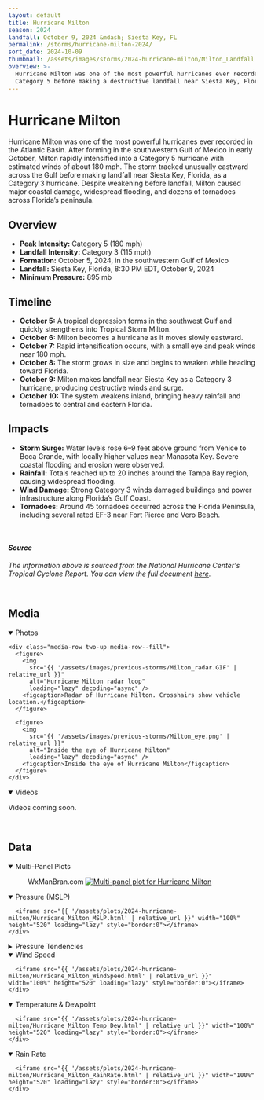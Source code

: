 ```yaml
---
layout: default
title: Hurricane Milton
season: 2024
landfall: October 9, 2024 &mdash; Siesta Key, FL
permalink: /storms/hurricane-milton-2024/
sort_date: 2024-10-09
thumbnail: /assets/images/storms/2024-hurricane-milton/Milton_Landfall.jpg
overview: >-
  Hurricane Milton was one of the most powerful hurricanes ever recorded in the Atlantic Basin, rapidly intensifying to a
  Category 5 before making a destructive landfall near Siesta Key, Florida.
---
```


<h1 class="storm-page__title">Hurricane Milton</h1>
Hurricane Milton was one of the most powerful hurricanes ever recorded in the Atlantic Basin. After forming in the southwestern Gulf of Mexico in early October, Milton rapidly intensified into a Category 5 hurricane with estimated winds of about 180 mph. The storm tracked unusually eastward across the Gulf before making landfall near Siesta Key, Florida, as a Category 3 hurricane. Despite weakening before landfall, Milton caused major coastal damage, widespread flooding, and dozens of tornadoes across Florida’s peninsula.

## Overview
- **Peak Intensity:** Category 5 (180 mph)
- **Landfall Intensity:** Category 3 (115 mph)
- **Formation:** October 5, 2024, in the southwestern Gulf of Mexico
- **Landfall:** Siesta Key, Florida, 8:30 PM EDT, October 9, 2024
- **Minimum Pressure:** 895 mb

## Timeline
- **October 5:** A tropical depression forms in the southwest Gulf and quickly strengthens into Tropical Storm Milton.
- **October 6:** Milton becomes a hurricane as it moves slowly eastward.
- **October 7:** Rapid intensification occurs, with a small eye and peak winds near 180 mph.
- **October 8:** The storm grows in size and begins to weaken while heading toward Florida.
- **October 9:** Milton makes landfall near Siesta Key as a Category 3 hurricane, producing destructive winds and surge.
- **October 10:** The system weakens inland, bringing heavy rainfall and tornadoes to central and eastern Florida.

## Impacts
- **Storm Surge:** Water levels rose 6–9 feet above ground from Venice to Boca Grande, with locally higher values near Manasota Key. Severe coastal flooding and erosion were observed.
- **Rainfall:** Totals reached up to 20 inches around the Tampa Bay region, causing widespread flooding.
- **Wind Damage:** Strong Category 3 winds damaged buildings and power infrastructure along Florida’s Gulf Coast.
- **Tornadoes:** Around 45 tornadoes occurred across the Florida Peninsula, including several rated EF-3 near Fort Pierce and Vero Beach.

<br />

#### _Source_
<em>The information above is sourced from the National Hurricane Center's Tropical Cyclone Report. You can view the full document <a href="https://www.nhc.noaa.gov/data/tcr/AL142024_Milton.pdf" target="_blank" rel="noopener noreferrer">here</a>.</em>

<br />

## Media

<!-- Milton-only local styles. Scoped so it cannot affect other pages. -->
<style>
  #milton-photos .media-row {
    display: grid;
    grid-template-columns: repeat(2, minmax(0, 1fr));
    gap: 0.5rem;
    justify-items: center;
  }
  #milton-photos figure { margin: 0; width: 100%; }
  #milton-photos figure:first-child { max-width: 320px; }
  #milton-photos figure:last-child { max-width: 560px; }
  #milton-photos img { width: 100% !important; height: auto; display: block; }
  #milton-photos figcaption { text-align: center; font-size: 0.9rem; }
  @media (max-width: 900px) {
    #milton-photos .media-row {
      grid-template-columns: 1fr;
    }
    #milton-photos figure:first-child,
    #milton-photos figure:last-child {
      max-width: 100%;
    }
  }
</style>

<details class="storm-plot-group" open>
  <summary class="storm-plot-summary">Photos</summary>

  <!-- Keep this wrapper so the block aligns like Helene without touching sitewide CSS -->
  <div id="milton-photos" class="media-wide"
       style="--media-base-width: calc(100% + 6rem); --media-max-target: 1500px; --media-gutter: 1rem;">

    <div class="media-row two-up media-row--fill">
      <figure>
        <img
          src="{{ '/assets/images/previous-storms/Milton_radar.GIF' | relative_url }}"
          alt="Hurricane Milton radar loop"
          loading="lazy" decoding="async" />
        <figcaption>Radar of Hurricane Milton. Crosshairs show vehicle location.</figcaption>
      </figure>

      <figure>
        <img
          src="{{ '/assets/images/previous-storms/Milton_eye.png' | relative_url }}"
          alt="Inside the eye of Hurricane Milton"
          loading="lazy" decoding="async" />
        <figcaption>Inside the eye of Hurricane Milton</figcaption>
      </figure>
    </div>
  </div>
</details>

<details class="storm-plot-group" open>
  <summary class="storm-plot-summary">Videos</summary>
  <p>Videos coming soon.</p>
</details>

<br />

<!-- DATA-SECTION:START -->

<h2>Data</h2>

<div class="storm-data">
  <details class="storm-plot-group" open>
    <summary class="storm-plot-summary">Multi-Panel Plots</summary>
    <div class="storm-plot storm-multi-panels">
      <figure class="storm-multi-panels__figure">
        <span class="storm-multi-panels__watermark" aria-hidden="true">WxManBran.com</span>
        <a href="{{ '/assets/plots/2024-hurricane-milton/Hurricane_Milton_MultiPanel.svg' | relative_url }}" target="_blank" rel="noopener noreferrer">
          <img src="{{ '/assets/plots/2024-hurricane-milton/Hurricane_Milton_MultiPanel.svg' | relative_url }}" alt="Multi-panel plot for Hurricane Milton" loading="lazy">
        </a>
      </figure>
    </div>
  </details>
  <details class="storm-plot-group" open>
    <summary class="storm-plot-summary">Pressure (MSLP)</summary>
    <div class="storm-plot">

      <iframe src="{{ '/assets/plots/2024-hurricane-milton/Hurricane_Milton_MSLP.html' | relative_url }}" width="100%" height="520" loading="lazy" style="border:0"></iframe>
    </div>
  </details>
  <details class="storm-plot-group">
    <summary class="storm-plot-summary">Pressure Tendencies</summary>
    <div class="storm-plot">
      <iframe src="{{ '/assets/plots/2024-hurricane-milton/Hurricane_Milton_PTendency_5min.html' | relative_url }}" width="100%" height="520" loading="lazy" style="border:0"></iframe>
    </div>
    <div class="storm-plot">
      <iframe src="{{ '/assets/plots/2024-hurricane-milton/Hurricane_Milton_PTendency_10min.html' | relative_url }}" width="100%" height="520" loading="lazy" style="border:0"></iframe>
    </div>
    <div class="storm-plot">
      <iframe src="{{ '/assets/plots/2024-hurricane-milton/Hurricane_Milton_PTendency_15min.html' | relative_url }}" width="100%" height="520" loading="lazy" style="border:0"></iframe>
    </div>
    <div class="storm-plot">
      <iframe src="{{ '/assets/plots/2024-hurricane-milton/Hurricane_Milton_PTendency_30min.html' | relative_url }}" width="100%" height="520" loading="lazy" style="border:0"></iframe>
    </div>
    <div class="storm-plot">
      <iframe src="{{ '/assets/plots/2024-hurricane-milton/Hurricane_Milton_PTendency_1hour.html' | relative_url }}" width="100%" height="520" loading="lazy" style="border:0"></iframe>
    </div>
  </details>
  <details class="storm-plot-group" open>
    <summary class="storm-plot-summary">Wind Speed</summary>
    <div class="storm-plot">

      <iframe src="{{ '/assets/plots/2024-hurricane-milton/Hurricane_Milton_WindSpeed.html' | relative_url }}" width="100%" height="520" loading="lazy" style="border:0"></iframe>
    </div>
  </details>
  <details class="storm-plot-group" open>
    <summary class="storm-plot-summary">Temperature &amp; Dewpoint</summary>
    <div class="storm-plot">

      <iframe src="{{ '/assets/plots/2024-hurricane-milton/Hurricane_Milton_Temp_Dew.html' | relative_url }}" width="100%" height="520" loading="lazy" style="border:0"></iframe>
    </div>
  </details>
  <details class="storm-plot-group" open>
    <summary class="storm-plot-summary">Rain Rate</summary>
    <div class="storm-plot">

      <iframe src="{{ '/assets/plots/2024-hurricane-milton/Hurricane_Milton_RainRate.html' | relative_url }}" width="100%" height="520" loading="lazy" style="border:0"></iframe>
    </div>
  </details>
</div>
<!-- DATA-SECTION:END -->
